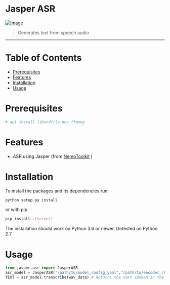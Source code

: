 # Jasper ASR

[![image](https://img.shields.io/badge/code%20style-black-000000.svg)](https://github.com/python/black)

> Generates text from speech audio
---

# Table of Contents

* [Prerequisites](#prerequisites)
* [Features](#features)
* [Installation](#installation)
* [Usage](#usage)

# Prerequisites
```bash
# apt install libsndfile-dev ffmpeg
```

# Features

* ASR using Jasper (from [NemoToolkit](https://github.com/NVIDIA/NeMo) )


# Installation
To install the packages and its dependencies run.
```bash
python setup.py install
```
or with pip
```bash
pip install .[server]
```

The installation should work on Python 3.6 or newer. Untested on Python 2.7

# Usage
```python
from jasper.asr import JasperASR
asr_model = JasperASR("/path/to/model_config_yaml","/path/to/encoder_checkpoint","/path/to/decoder_checkpoint") # Loads the models
TEXT = asr_model.transcribe(wav_data) # Returns the text spoken in the wav
```
